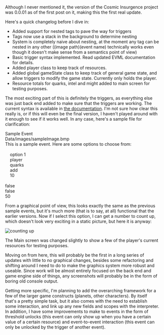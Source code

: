 Although I never mentioned it, the version of the Cosmic Insurgence project was 0.0.01 as of the first post on it, making this the first real update.

Here's a quick changelog before I dive in:

- Added support for nested tags to pave the way for triggers
- Tags now use a stack in the background to determine nesting
- System is completely naive about nesting, at the moment any tag can be nested in any other (<name><img>(image path)</img>(event name)</name> technically works even though it doesn't make sense from a semantics point of view)
- Basic trigger syntax implemented. Read updated EVML documentation for details.
- Added player class to keep track of resources.
- Added global gameState class to keep track of general game state, and allow triggers to modify the game state. Currently only holds the player.
- Resource totals for quarks, intel and might added to main screen for testing purposes.

The most exciting part of this is definitely the triggers, as everything else was just back end added to make sure that the triggers are working. The current syntax is available in [the documentation](https://docs.google.com/document/d/1t5JyF784eOo306nBhfgyesnclszBi4_v6MfXisRnw4k/edit?usp=sharing). I'm not sure how clear this really is, or if this will even be the final version, I haven't played around with it enough to see if it works well. In any case, here's a sample file for clarification:

<name>Sample Event</name>  
<img>Data/images/sampleImage.bmp</img>  
<desc>This is a sample event. Here are some options to choose from:</desc>  
<opt>  
&nbsp;&nbsp;&nbsp;&nbsp;<txt>option 1</txt>  
&nbsp;&nbsp;&nbsp;&nbsp;<scope>player</scope>  
&nbsp;&nbsp;&nbsp;&nbsp;<target>quarks</target>  
&nbsp;&nbsp;&nbsp;&nbsp;<mod>add</mod>  
&nbsp;&nbsp;&nbsp;&nbsp;<value>10</value>  
</opt>  
<unique>false</unique>  
<lock>false</lock>  
<rand>50</rand>  

From a graphical point of view, this looks exactly the same as the previous sample events, but it's much more (that is to say, at all) functional that the earlier versions. Now if I select this option, I can get a number to count up, which doesn't look very exciting in a static picture, but here it is anyway:

![counting up](http://threedliams.github.io/assets/update0-0-02/newMainScreen.jpg)

The Main screen was changed slightly to show a few of the player's current resources for testing purposes.

Moving on from here, this will probably be the first in a long series of updates with little to no graphical changes, besides some refactoring and shifting around I need to do to make the graphics system more robust and useable. Since work will be almost entirely focused on the back end and game engine side of things, any screenshots will probably be in the form of boring old console output.

Getting more specific, I'm planning to add the overarching framework for a few of the larger game constructs (planets, other characters). By itself that's a pretty simple task, but it also comes with the need to establish some interaction, and link up any new fields and scopes with the interpreter. In addition, I have some improvements to make to events in the form of threshold unlocks (this event can only show up when you have a certain value of a certain resource) and event-to-event interaction (this event can only be unlocked by the trigger of another event).